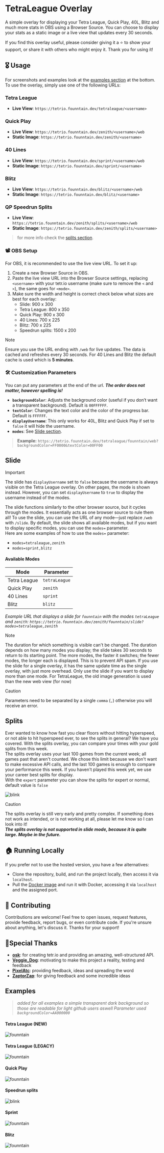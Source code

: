 # TetraLeague Overlay

A simple overlay for displaying your Tetra League, Quick Play, 40L, Blitz and much more stats in OBS using a Browser Source. You can choose to display your stats as a static image or a live view that updates every 30 seconds.

If you find this overlay useful, please consider giving it a ⭐ to show your support, or share it with others who might enjoy it. Thank you for using it!

## 🎖️ Usage

For screenshots and examples look at the [examples section](#examples) at the bottom.  
To use the overlay, simply use one of the following URLs:

### Tetra League
- **Live View**: `https://tetrio.founntain.dev/tetraleague/<username>`

### Quick Play
- **Live View**: `https://tetrio.founntain.dev/zenith/<username>/web`
- **Static Image**: `https://tetrio.founntain.dev/zenith/<username>`

### 40 Lines
- **Live View**: `https://tetrio.founntain.dev/sprint/<username>/web`
- **Static Image**: `https://tetrio.founntain.dev/sprint/<username>`

### Blitz
- **Live View**: `https://tetrio.founntain.dev/blitz/<username>/web`
- **Static Image**: `https://tetrio.founntain.dev/blitz/<username>`

### QP Speedrun Splits
- **Live View**: `https://tetrio.founntain.dev/zenith/splits/<username>/web`
- **Static Image**: `https://tetrio.founntain.dev/zenith/splits/<username>`
> for more info check the [splits section](#Splits).

### 📽️ OBS Setup

For OBS, it is recommended to use the live view URL. To set it up:

1. Create a new Browser Source in OBS.
2. Paste the live view URL into the Browser Source settings, replacing `<username>` with your tetr.io username (make sure to remove the `<` and `>`), the same goes for `<mode>`.
3. Make sure the width and height is correct check below what sizes are best for each overlay:
   - Slide: 900 x 300
   - Tetra League: 800 x 350
   - Quick Play: 900 x 300
   - 40 Lines: 700 x 225
   - Blitz: 700 x 225
   - Speedrun splits: 1500 x 200

> [!NOTE]  
> Ensure you use the URL ending with `/web` for live updates. The data is cached and refreshes every 30 seconds. For 40 Lines and Blitz the default cache is used which is **5 minutes**.

### 🛠️ Customization Parameters
You can put any parameters at the end of the url. ***The order does not matter, however spelling is!***

- **`backgroundColor`**: Adjusts the background color (useful if you don’t want a transparent background). Default is `00FFFFFF`.
- **`textColor`**: Changes the text color and the color of the progress bar. Default is `FFFFFF`.
- **`displayUsername`**: This only works for 40L, Blitz and Quick Play if set to `false` it will hide the username.
- **`modes`**: See [Slide section](#slide).

> **Example:** `https://tetrio.founntain.dev/tetraleague/founntain/web?backgroundColor=FF0000&textColor=00FF00`

## Slide

> [!IMPORTANT]
> The slide has `displayUsername` set to `false` because the username is always visible on the Tetra League overlay. On other pages, the mode is shown instead. However, you can set `displayUsername` to `true` to display the username instead of the modes.

The slide functions similarly to the other browser source, but it cycles through the modes. It essentially acts as one browser source to rule them all! To use the slide, you can use the URL of any mode—just replace `/web` with `/slide`. By default, the slide shows all available modes, but if you want to display specific modes, you can use the `modes=` parameter.  
Here are some examples of how to use the `modes=` parameter:
- `modes=tetraleague,zenith`
- `modes=sprint,blitz`

#### Available Modes
| Mode         | Parameter     |
|--------------|---------------|
| Tetra League | `tetraLeague` |
| Quick Play   | `zenith`      |
| 40 Lines     | `sprint`      |
| Blitz        | `blitz`       |

*Example URL that displays a slide for `founntain` with the modes `tetraLeague` and `zenith`: `https://tetrio.founntain.dev/zenith/founntain/slide?modes=tetraleague,zenith`*

> [!NOTE]
> The duration for which something is visible can't be changed. The duration depends on how many modes you display; the slide takes 30 seconds to return to its starting point. The more modes, the faster it switches; the fewer modes, the longer each is displayed. This is to prevent API spam. If you use the slide for a single overlay, it has the same update time as the single overlay, with just more overhead. Only use the slide if you want to display more than one mode. For TetraLeague, the old image generation is used than the new web view (for now)

> [!CAUTION]
> Parameters need to be separated by a single `comma` (`,`) otherwise you will receive an error.

## Splits

Ever wanted to know how fast you clear floors without hitting hyperspeed, or not able to hit hyperspeed ever, to see the splits in general? We have you covered. With the splits overlay, you can compare your times with your gold splits from this week.  
The splits overlay uses your last 100 games from the current week; all games past that aren't counted. We chose this limit because we don't want to make excessive API calls, and the last 100 games is enough to compare your performance this week. If you haven't played this week yet, we use your career best splits for display.  
With the `expert` parameter you can show the splits for expert or normal, default value is `false`

![blink](https://github.com/user-attachments/assets/592daaf8-0e03-412f-be87-7de6274f5a15)

> [!CAUTION]
> The splits overlay is still very early and pretty complex. If something does not work as intended, or is not working at all, please let me know so I can look into it!  
> ***The splits overlay is not supported in slide mode, because it is quite large. Maybe in the future.***

## 🏠 Running Locally

If you prefer not to use the hosted version, you have a few alternatives:

- Clone the repository, build, and run the project locally, then access it via `localhost`.
- Pull the [Docker image](https://hub.docker.com/repository/docker/founntain/tetraleague.overlay.api/general) and run it with Docker, accessing it via `localhost` and the assigned port.

## 🔨 Contributing

Contributions are welcome! Feel free to open issues, request features, provide feedback, report bugs, or even contribute code. If you're unsure about anything, let's discuss it. Thanks for your support!

## 🧡Special Thanks

- **[osk](https://tetr.io)**: for creating tetr.io and providing an amazing, well-structured API.
- **[Veggie_Dog](https://www.twitch.tv/theveggiedog)**: motivating to make this project a reality, testing and feedback
- **[PixelAtc](https://www.twitch.tv/pixelatc)**: providing feedback, ideas and spreading the word
- **[ZaptorZap](https://zaptorz.app/)**: for giving feedback and some incredible ideas

## Examples
> *added for all examples a simple transparent dark background so those are readable for light github users aswell Parameter used `backgroundColor=AA000000`*
#### Tetra League (NEW)
![founntain](https://github.com/user-attachments/assets/b867218b-de57-4a44-85d3-1a5721878720)

#### Tetra League (LEGACY)
![founntain](https://github.com/user-attachments/assets/ee8e60e9-de03-4b89-b197-cee5d3e7f8c8)

#### Quick Play
![founntain](https://github.com/user-attachments/assets/8c6cd129-5a58-4d05-a00a-8ea995d8080f)

#### Speedrun splits
![blink](https://github.com/user-attachments/assets/592daaf8-0e03-412f-be87-7de6274f5a15)

#### Sprint
![founntain](https://github.com/user-attachments/assets/d7f00e47-326a-477f-9d74-0f8c46f66845)

#### Blitz
![founntain](https://github.com/user-attachments/assets/51ac5ca5-27be-465d-8b48-07b1e4e029e3)
